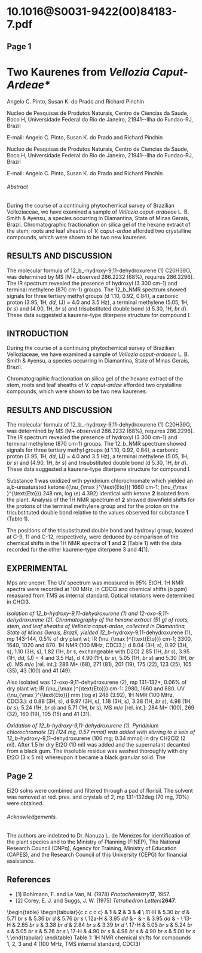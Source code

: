 # 10.1016@S0031-9422(00)84183-7.pdf

## Page 1



# Two Kaurenes from _Vellozia Caput-Ardeae*_

Angelo C. Pinto, Susan K. do Prado and Richard Pinchin

Nucleo de Pesquisas de Produtos Naturais, Centro de Ciencias da Saude, Boco H, Universidade Federal do Rio de Janeiro, 21941--Ilha do Fundao-RJ, Brazil

E-mail: Angelo C. Pinto, Susan K. do Prado and Richard Pinchin

Nucleo de Pesquisas de Produtos Naturais, Centro de Ciencias da Saude, Boco H, Universidade Federal do Rio de Janeiro, 21941--Ilha do Fundao-RJ, Brazil

E-mail: Angelo C. Pinto, Susan K. do Prado and Richard Pinchin

###### Abstract

During the course of a continuing phytochemical survey of Brazilian Velloziaceae, we have examined a sample of _Vellozia caput-ardaeae_ L. B. Smith & Ayensu, a species occurring in Diamantina, State of Minas Gerais, Brazil. Chromatographic fractionation on silica gel of the hexane extract of the stem, roots and leaf sheaths of _V. caput-ardae_ afforded two crystalline compounds, which were shown to be two new kaurenes.

## RESULTS AND DISCUSSION

The molecular formula of 12_b_-hydroxy-9,11-dehydroxurene (1) C20H39O, was determined by MS [M+ observed 286.2232 (68%), requires 286.2296]. The IR spectrum revealed the presence of hydroxyl (3 300 cm-1) and terminal methylene (870 cm-1) groups. The 12_b_NMR spectrum showed signals for three tertiary methyl groups (d 1.10, 0.92, 0.84), a carbonic proton (3.95, 1H, _dd_, \(J\) = 4.0 and 3.5 Hz), a terminal methylene (5.05, 1H, _br s_) and (4.90, 1H, _br s_) and trisubstituted double bond (d 5.30, 1H, _br d_). These data suggested a kaurene-type diterpene structure for compound I.

## INTRODUCTION

During the course of a continuing phytochemical survey of Brazilian Velloziaceae, we have examined a sample of _Vellozia caput-ardaeae_ L. B. Smith & Ayensu, a species occurring in Diamantina, State of Minas Gerais, Brazil.

Chromatographic fractionation on silica gel of the hexane extract of the stem, roots and leaf sheaths of _V. caput-ardae_ afforded two crystalline compounds, which were shown to be two new kaurenes.

## RESULTS AND DISCUSSION

The molecular formula of 12_b_-hydroxy-9,11-dehydroxurene (1) C20H39O, was determined by MS [M+ observed 286.2232 (68%), requires 286.2296]. The IR spectrum revealed the presence of hydroxyl (3 300 cm-1) and terminal methylene (870 cm-1) groups. The 12_b_NMR spectrum showed signals for three tertiary methyl groups (d 1.10, 0.92, 0.84), a carbonic proton (3.95, 1H, _dd_, \(J\) = 4.0 and 3.5 Hz), a terminal methylene (5.05, 1H, _br s_) and (4.90, 1H, _br s_) and trisubstituted double bond (d 5.30, 1H, _br d_). These data suggested a kaurene-type diterpene structure for compound I.

Substance **1** was oxidized with pyridinium chlorochromate which yielded an a,b-unsaturated ketone (\(\nu_{\max }^{\text{Eto}}\) 1660 cm-1; \(\nu_{\max }^{\text{Eto}}\) 248 nm, log \(e\) 4.392) identical with ketone **2** isolated from the plant. Analysis of the 1H NMR spectrum of **2** showed downfield shifts for the protons of the terminal methylene group and for the proton on the trisubstituted double bond relative to the values observed for substance **1** (Table 1).

The positions of the trisubstituted double bond and hydroxyl group, located at C-9, 11 and C-12, respectively, were deduced by comparison of the chemical shifts in the 1H NMR spectra of **1** and **2** (Table 1) with the data recorded for the other kaurene-type diterpene 3 and **4**[1].

## EXPERIMENTAL

Mps are uncorr. The UV spectrum was measured in 95% EtOH. 1H NMR spectra were recorded at 100 MHz, in CDCl3 and chemical shifts (b ppm) measured from TMS as internal standard. Optical rotations were determined in CHCl3.

_Isolation of 12_b_-_hydroxy-9,11-_dehydroxurene_ (1) and 12-oxo-9,11-_dehydroxurene_ (2). Chromatography of the hexane extract (51 g) of roots, stem, and leaf sheaths of _Vellozia caput-ardae_, collected in Diamantina, State of Minas Gerais, Brazil, yielded 12_b_-hydroxy-9,11-dehydroxurene (1), mp 143-144, 0.5% of dry plant wt; IR \(\nu_{\max }^{\text{Eto}}\) cm-1; 3300, 1640, 1020 and 870. 1H NMR (100 MHz, CDCl3.): d 8.04 (3H, s), 0.92 (3H, s), 1.10 (3H, s), 1.82 (1H, _br s_, exchangeable with D2O) 2.85 (1H, _br s_), 3.95 (1H, _dd_, \(J\) = 4 and 3.5 Hz), d 4.90 (1H, _br s_), 5.05 (1H, _br s_) and 5.30 (1H, _br d_). MS _m_/_e_ [rel. int.]: 286 M+ (68), 271 (81), 201 (19), 175 (22), 123 (25), 105 (35), 43 (100) and 41 (49).

Also isolated was 12-oxo-9,11-dehydroxurene (2), mp 131-132*, 0.06% of dry plant wt; IR \(\nu_{\max }^{\text{Eto}}\) cm-1: 2980, 1660 and 880. UV \(\nu_{\max }^{\text{Eto}}\) mm (log _e_) 248 (3.92), 1H NMR (100 MHz, CDCl3.): d 0.88 (3H, s), d 9.97 (3H, s), 1.18 (3H, s), 3.38 (1H, _br s_), 4.98 (1H, _br s_), 5.24 (1H, _br s_) and 5.71 (1H, _br s_), MS _m_/_e_ [rel. int.]: 284 M+ (100), 269 (32), 160 (19), 105 (15) and 41 (31).

_Oxidation of 12_b_-_hydroxy-9,11-_dehydroxurene_ (1). Pyridinium chlorochromate [2] (124 mg, 0.57 mmol) was added with stirring to a soln of 12_b_-hydroxy-9,11-dehydroxurene (100 mg; 0.34 mmol) in dry CH2Cl2 (2 ml). After 1.5 hr dry Et2O (10 ml) was added and the supernatant decanted from a black gum. The insoluble residue was washed thoroughly with dry Et2O (3 x 5 ml) whereupon it became a black granular solid. The

## Page 2

Ei2O solns were combined and filtered through a pad of florisil. The solvent was removed at red. pres. and crystals of 2, mp 131-132deg (70 mg, 70%) were obtained.

###### Acknowledgements.

The authors are indebted to Dr. Nanuza L. de Menezes for identification of the plant species and to the Ministry of Planning (FINEP), The National Research Council (CNPq), Agency for Training, Ministry of Education (CAPES), and the Research Council of this University (CEPG) for financial assistance.

## References

* [1] Bohlmann, F. and Le Van, N. (1978) _Photochemistry_**17**, 1957.
* [2] Corey, E. J. and Suggs, J. W. (1975) _Tetrahedron Letters_**2647**.

\begin{table}
\begin{tabular}{c c c c c}  & **1** & **2** & **3** & **4** \\
11-H & 5.30 _br d_ & 5.71 _br s_ & 5.36 _br d_ & 5.76 _br s_ \\
12a-H & 3.95 _dd_ & - & - & 3.95 _dd_ & - \\
13-H & 2.85 _br s_ & 3.38 _br d_ & 2.84 _br s_ & 3.39 _br d_ \\
17-H & 5.05 _br s_ & 5.24 _br s_ & 5.05 _br s_ & 5.26 _br s_ \\
17-H & 4.90 _br s_ & 4.98 _br s_ & 4.90 _br s_ & 5.00 _br s_ \\ \end{tabular}
\end{table}
Table 1: 1H NMR chemical shifts for compounds 1, 2, 3 and 4 (100 MHz, TMS internal standard, CDCl3)

